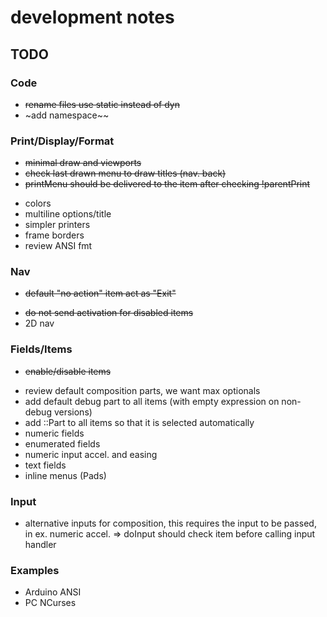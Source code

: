 # development notes


## TODO

### Code
- ~~rename files use static instead of dyn~~
- ~add namespace~~

### Print/Display/Format
+ ~~minimal draw and viewports~~
+ ~~check last drawn menu to draw titles (nav. back)~~
+ ~~printMenu should be delivered to the item after checking !parentPrint~~
- colors
- multiline options/title
- simpler printers
- frame borders
- review ANSI fmt

### Nav
+ ~~default "no action" item act as "Exit"~~
- ~~do not send activation for disabled items~~
- 2D nav

### Fields/Items
+ ~~enable/disable items~~
- review default composition parts, we want max optionals
- add default debug part to all items (with empty expression on non-debug versions)
- add ::Part to all items so that it is selected automatically
- numeric fields
- enumerated fields
- numeric input accel. and easing
- text fields
- inline menus (Pads)

### Input
- alternative inputs for composition, this requires the input to be passed, in ex. numeric accel. => doInput should check item before calling input handler

### Examples
- Arduino ANSI
- PC NCurses

